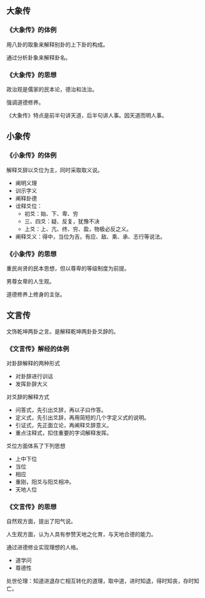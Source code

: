 
## 大象传

### 《大象传》的体例

用八卦的取象来解释别卦的上下卦的构成。

通过分析卦象来解释卦名。


### 《大象传》的思想

政治观是儒家的民本论，德治和法治。

强调道德修养。

《大象传》特点是前半句讲天道，后半句讲人事。因天道而明人事。

## 小象传

### 《小象传》的体例

解释爻辞以爻位为主，同时采取取义说。
+ 阐明义理
+ 训示字义
+ 阐释卦德
+ 诠释爻位：
  - 初爻：始、下、卑、穷
  - 三、四爻：疑、反复，犹豫不决
  - 上爻：上、亢、终、穷、盈，物极必反之义。
+ 阐释爻义：得中，当位为吉。有应、敌、乘、承、志行等说法。



### 《小象传》的思想

重民尚贤的民本思想，但以尊卑的等级制度为前提。

男尊女卑的人生观。

道德修养上修身的主张。

## 文言传

文饰乾坤两卦之言。是解释乾坤两卦卦爻辞的。

### 《文言传》解经的体例

对卦辞解释的两种形式
+ 对卦辞进行训诂
+ 发挥卦辞大义

对爻辞的解释方式
+ 问答式，先引出爻辞，再以子曰作答。
+ 定义式，先引出爻辞，再用简短的几个字定义式的说明。
+ 引证式，先正面立论，再阐释爻辞意义。
+ 重点注释式，扣住重要的字词解释发挥。

爻位方面体系了下列思想
+ 上中下位
+ 当位
+ 相应
+ 重刚，阳爻与阳爻相冲。
+ 天地人位


### 《文言传》的思想


自然观方面，提出了阳气说。

人生观方面，认为人具有参赞天地之化育，与天地合德的能力。

通过进德修业实现理想的人格。
+ 道学问
+ 尊德性

处世伦理：知道进退存亡相互转化的道理，取中道，进时知退，得时知丧，存时知亡。


